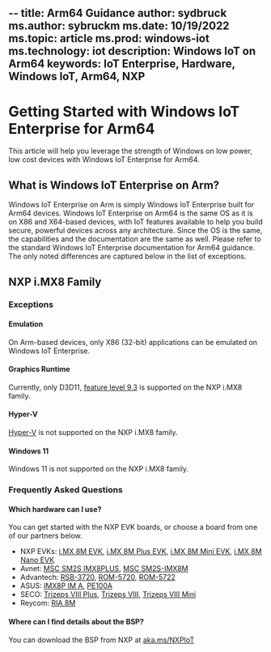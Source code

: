 --
title: Arm64 Guidance
author: sydbruck
ms.author: sybruckm
ms.date: 10/19/2022
ms.topic: article
ms.prod: windows-iot
ms.technology: iot
description: Windows IoT on Arm64
keywords: IoT Enterprise, Hardware, Windows IoT, Arm64, NXP
---

# Getting Started with Windows IoT Enterprise for Arm64
This article will help you leverage the strength of Windows on low power, low cost devices with Windows IoT Enterprise for Arm64.

## What is Windows IoT Enterprise on Arm?
Windows IoT Enterprise on Arm is simply Windows IoT Enterprise built for Arm64 devices. Windows IoT Enterprise on Arm64 is the same OS as it is on X86 and X64-based devices, with IoT features available to help you build secure, powerful devices across any architecture. Since the OS is the same, the capabilities and the documentation are the same as well. Please refer to the standard Windows IoT Enterprise documentation for Arm64 guidance. The only noted differences are captured below in the list of exceptions.

## NXP i.MX8 Family

### Exceptions
#### Emulation
On Arm-based devices, only X86 (32-bit) applications can be emulated on Windows IoT Enterprise.

#### Graphics Runtime
Currently, only D3D11, [feature level 9.3](https://learn.microsoft.com/en-us/windows/win32/direct3d11/overviews-direct3d-11-devices-downlevel-intro) is supported on the NXP i.MX8 family.

#### Hyper-V
[Hyper-V](https://learn.microsoft.com/en-us/virtualization/hyper-v-on-windows/about/) is not supported on the NXP i.MX8 family.

#### Windows 11
Windows 11 is not supported on the NXP i.MX8 family.

### Frequently Asked Questions

#### Which hardware can I use?
You can get started with the NXP EVK boards, or choose a board from one of our partners below.

* NXP EVKs: [i.MX 8M EVK](https://www.nxp.com/design/development-boards/i-mx-evaluation-and-development-boards/evaluation-kit-for-the-i-mx-8m-applications-processor:MCIMX8M-EVK), [i.MX 8M Plus EVK](https://www.nxp.com/design/development-boards/i-mx-evaluation-and-development-boards/evaluation-kit-for-the-i-mx-8m-plus-applications-processor:8MPLUSLPD4-EVK), [i.MX 8M Mini EVK](https://www.nxp.com/design/development-boards/i-mx-evaluation-and-development-boards/evaluation-kit-for-the-i-mx-8m-mini-applications-processor:8MMINILPD4-EVK), [i.MX 8M Nano EVK](https://www.nxp.com/design/development-boards/i-mx-evaluation-and-development-boards/evaluation-kit-for-the-i-mx-8m-nano-applications-processor:8MNANOD4-EVK)
* Avnet: [MSC SM2S IMX8PLUS](https://embedded.avnet.com/product/msc-sm2s-imx8plus/), [MSC SM2S-IMX8M](https://embedded.avnet.com/product/msc-sm2s-imx8m/)
* Advantech: [RSB-3720](https://www.advantech.com/en/products/single_board_computer/rsb-3720/mod_d2f1b0bc-650b-449a-8ef7-b65ce4f69949), [ROM-5720](https://www.advantech.com/en/products/computer-on-module/rom-5720/mod_4fbfe9fa-f5b2-4ba8-940e-e47585ad0fef), [ROM-5722](https://www.advantech.com/en/products/computer-on-module/rom-5722/mod_11aa0c77-868e-4014-8151-ac7a7a1c5c1b)
* ASUS: [IMX8P IM A](https://www.asus.com/us/site/IOT/#!/products/single-board-computer/IMX8P-IM-A), [PE100A](https://iot.asus.com/products/intelligent-edge-computer/PE100A/)
* SECO: [Trizeps VIII Plus](https://edge.seco.com/usa/trizeps-viii-plus.html), [Trizeps VIII](https://edge.seco.com/usa/trizeps-viii.html), [Trizeps VIII Mini](https://edge.seco.com/usa/trizeps-viii-mini.html)
* Reycom: [RIA 8M](https://www.reycom.swiss/en/oem-hardware/the-ria-8m/)

#### Where can I find details about the BSP?

You can download the BSP from NXP at [aka.ms/NXPIoT](https://aka.ms/nxpiot)
